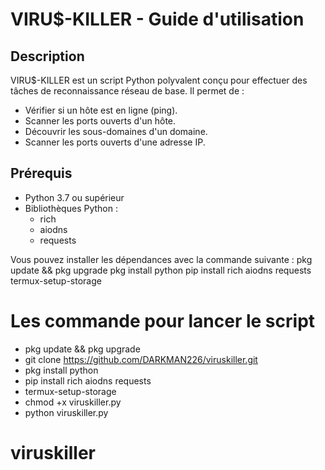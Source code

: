 # VIRU$-KILLER - Guide d'utilisation

## Description

VIRU$-KILLER est un script Python polyvalent conçu pour effectuer des tâches de reconnaissance réseau de base. Il permet de :

- Vérifier si un hôte est en ligne (ping).
- Scanner les ports ouverts d'un hôte.
- Découvrir les sous-domaines d'un domaine.
- Scanner les ports ouverts d'une adresse IP.

## Prérequis

- Python 3.7 ou supérieur
- Bibliothèques Python :
  - rich
  - aiodns
  - requests

Vous pouvez installer les dépendances avec la commande suivante :
pkg update && pkg upgrade
pkg install python
pip install rich aiodns requests
termux-setup-storage


# Les commande pour lancer le script 
- pkg update && pkg upgrade
- git clone https://github.com/DARKMAN226/viruskiller.git
- pkg install python
- pip install rich aiodns requests
- termux-setup-storage
- chmod +x viruskiller.py
- python viruskiller.py

# viruskiller

